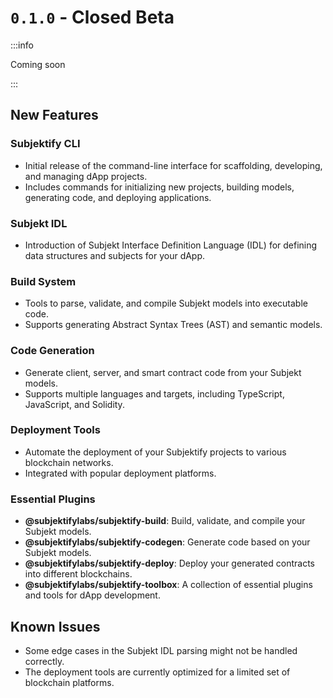 # `0.1.0` - Closed Beta

:::info

Coming soon

:::

## New Features

### Subjektify CLI
- Initial release of the command-line interface for scaffolding, developing, and managing dApp projects.
- Includes commands for initializing new projects, building models, generating code, and deploying applications.

### Subjekt IDL
- Introduction of Subjekt Interface Definition Language (IDL) for defining data structures and subjects for your dApp.

### Build System
- Tools to parse, validate, and compile Subjekt models into executable code.
- Supports generating Abstract Syntax Trees (AST) and semantic models.

### Code Generation
- Generate client, server, and smart contract code from your Subjekt models.
- Supports multiple languages and targets, including TypeScript, JavaScript, and Solidity.

### Deployment Tools
- Automate the deployment of your Subjektify projects to various blockchain networks.
- Integrated with popular deployment platforms.

### Essential Plugins
- **@subjektifylabs/subjektify-build**: Build, validate, and compile your Subjekt models.
- **@subjektifylabs/subjektify-codegen**: Generate code based on your Subjekt models.
- **@subjektifylabs/subjektify-deploy**: Deploy your generated contracts into different blockchains.
- **@subjektifylabs/subjektify-toolbox**: A collection of essential plugins and tools for dApp development.

## Known Issues

- Some edge cases in the Subjekt IDL parsing might not be handled correctly.
- The deployment tools are currently optimized for a limited set of blockchain platforms.
